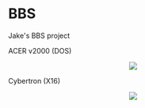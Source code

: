 # BBS
Jake's BBS project  
  
    
ACER v2000 (DOS)
<p align="center">  
<img src="https://ia803006.us.archive.org/13/items/ACER2000/acer2000_000.png">
</p>
<p align="center">
<p align="center">
  
   
    
  Cybertron (X16)
 <p align="center">  
<img src="https://ia803203.us.archive.org/26/items/pouet_83084/pouet_83084_screenshot.png">
</p>
<p align="center">
<p align="center"> 
